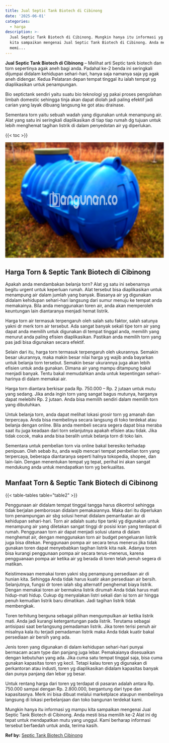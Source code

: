 ```yaml
---
title: Jual Septic Tank Biotech di Cibinong
date: '2025-06-01'
categories:
  - harga
description: >-
  Jual Septic Tank Biotech di Cibinong. Mungkin hanya itu informasi yg mampu
  kita sampaikan mengenai Jual Septic Tank Biotech di Cibinong. Anda mesti bisa
  memi...
---
```


**Jual Septic Tank Biotech di Cibinong** – Melihat arti Septic tank biotech dan torn sepertinya agak aneh bagi anda. Padahal ke-2 benda ini seringkali dijumpai didalam kehidupan sehari-hari, hanya saja namanya saja yg agak aneh didengar. Kedua Pelataran depan tempat tinggal itu ialah tempat yg diaplikasikan untuk penampungan.

Bio septictank sendiri yaitu suatu bio teknologi yg pakai proses pengolahan limbah domestic sehingga tinja akan dapat diolah jadi paling efektif jadi carian yang layak dibuang langsung ke got atau drainase.

Sementara torn yaitu sebuah wadah yang digunakan untuk menampung air. Alat yang satu ini seringkali diaplikasikan di tiap tiap rumah dg tujuan untuk lebih menghemat tagihan listrik di dalam penyedotan air yg diperlukan.

{{< toc >}}

![Jual Septic Tank Biotech di Cibinong](/images/jual-bio-septictank-01.png)

## Harga Torn & Septic Tank Biotech di Cibinong

Apakah anda mendambakan belanja torn? Alat yg satu ini sebenarnya begitu urgent untuk keperluan rumah. Alat tersebut bisa diaplikasikan untuk menampung air dalam jumlah yang banyak. Biasanya air yg digunakan didalam kehidupan sehari-hari langsung dari sumur menuju ke tempat anda memakainya. Bila anda menggunakan toren air, anda akan memperoleh keuntungan lain diantaranya menjadi hemat listrik.

Harga torn air termasuk terpengaruh oleh salah satu faktor, salah satunya yakni dr merk torn air tersebut. Ada sangat banyak sekali tipe torn air yang dapat anda memilih untuk digunakan di tempat tinggal anda, memilih yang menurut anda paling efisien diaplikasikan. Pastikan anda memilih torn yang pas jadi bisa digunakan secara efektif.

Selain dari itu, harga torn termasuk terpengaruh oleh ukurannya. Semakin besar ukurannya, maka makin besar nilai harga yg wajib anda bayarkan untuk belanja torn tersebut. Semakin besar ukurannya juga akan lebih efisien untuk anda gunakan. Dimana air yang mampu ditampung bakal menjadi banyak. Tentu bakal memudahkan anda untuk kepentingan sehari-harinya di dalam memakai air.

Harga torn diantara berkisar pada Rp. 750.000 – Rp. 2 jutaan untuk mutu yang sedang. Jika anda ingin torn yang sangat bagus mutunya, harganya dapat melebihi Rp. 2 jutaan. Anda bisa memilih sendiri dalam memilih torn yang dibutuhkan.

Untuk belanja torn, anda dapat melihat lokasi grosir torn yg amanah dan terpercaya. Anda bisa membelinya secara langsung di toko terdekat atau belanja dengan online. Bila anda membeli secara segera dapat bisa meraba saat itu juga keadaan dari torn selanjutnya apakah efisien atau tidak. Jika tidak cocok, maka anda bisa beralih untuk belanja torn di toko lain.

Sementara untuk pembelian torn via online bakal beresiko terhadap penipuan. Oleh sebab itu, anda wajib mencari tempat pembelian torn yang terpercaya, beberapa diantaranya seperti halnya tokopedia, shopee, dan lain-lain. Dengan menentukan tempat yg tepat, perihal ini akan sangat mendukung anda untuk mendapatkan torn yg berkualitas.

## Manfaat Torn & Septic Tank Biotech di Cibinong

{{< table-tables table="table2" >}}

Penggunaan air didalam tempat tinggal tangga harus dikontrol sehingga tidak berjalan pemborosan didalam pemakaiannya. Maka dari itu diperlukan torn penampungan air sbg solusi hemat didalam pemanfaatan air di kehidupan sehari-hari. Torn air adalah suatu tipe tanki yg digunakan untuk menampung air yang diletakan sangat tinggi dr posisi kran yang terdapat di rumah. Penggunaan torn air dapat menjadi solusi utama di dalam menghemat air, dengan menggunakan torn air budget pengeluaran listrik juga bisa ditekan. Penggunaan pompa air secara terus menerus jika tidak gunakan toren dapat menyebabkan tagihan listrik kita naik. Adanya toren bisa kurangi penggunaan pompa air secara terus-menerus, karena pengguanaan pompa air ketika air yg berada di toren telah penuh segera di matikan.

Keistimewaan memakai toren yakni sbg penampung persediaan air di hunian kita. Sehingga Anda tidak harus kuatir akan persediaan air bersih. Selanjutnya, fungsi dr toren ialah sbg alternatif penghemat biaya listrik. Dengan memakai toren air bermakna listrik dirumah Anda tidak harus mati hidup-mati hidup. Cukup dg menyalakan listri sekali dan isi torn air hingga penuh kemudian listrik baru dimatikan. Jadi tagihan listrik tidak membengkak.

Toren terhitung berguna sebagai pilihan mengumpulkan air ketika listrik mati. Anda jadi kurangi ketergantungan pada listrik. Terutama sebagai antisipasi saat berlangsung pemadaman listrik. Jika toren terisi penuh air misalnya kala itu terjadi pemadaman listrik maka Anda tidak kuatir bakal persediaan air bersih yang ada.

Jenis toren yang digunakan di dalam kehidupan sehari-hari punyai bermacam acam type dan panjang juga lebar. Pemakaianya disesuaikan dengan kebutuhan yang ada. Jika cuma satu tempat tinggal saja, bisa cuma gunakan kapasitas toren yg kecil. Tetapi kalau toren yg digunakan di perkantoran atau industi, toren yg diaplikasikan didalam kapasitas banyak dan punya panjang dan lebar yg besar.

Untuk rentang harga dari toren yg terdapat di pasaran adalah antara Rp. 750.000 sampai dengan Rp. 2.800.000, bergantung dari type dan kapasitasnya. Merk ini bisa dibuat melalui marketplace ataupun membelinya langsung di lokasi perbelanjaan dan toko bangunan terdekat kami.

Mungkin hanya itu informasi yg mampu kita sampaikan mengenai Jual Septic Tank Biotech di Cibinong. Anda mesti bisa memilih ke-2 Alat ini dg tepat untuk mendapatkan mutu yang unggul. Kami berharap informasi tersebut berfaedah untuk anda, terima kasih.

**Ref by:** [Septic Tank Biotech Cibinong](https://id.wikipedia.org/wiki/Septic)
